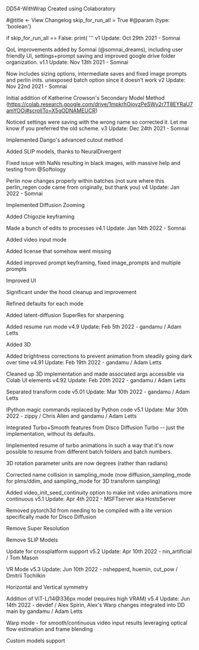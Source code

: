DD54-WithWrap
Created using Colaboratory

#@title <- View Changelog skip_for_run_all = True #@param {type: 'boolean'}

if skip_for_run_all == False: print( ''' v1 Update: Oct 29th 2021 - Somnai

  QoL improvements added by Somnai (@somnai_dreams), including user friendly UI, settings+prompt saving and improved google drive folder organization.
v1.1 Update: Nov 13th 2021 - Somnai

  Now includes sizing options, intermediate saves and fixed image prompts and perlin inits. unexposed batch option since it doesn't work
v2 Update: Nov 22nd 2021 - Somnai

  Initial addition of Katherine Crowson's Secondary Model Method (https://colab.research.google.com/drive/1mpkrhOjoyzPeSWy2r7T8EYRaU7amYOOi#scrollTo=X5gODNAMEUCR)

  Noticed settings were saving with the wrong name so corrected it. Let me know if you preferred the old scheme.
v3 Update: Dec 24th 2021 - Somnai

  Implemented Dango's advanced cutout method

  Added SLIP models, thanks to NeuralDivergent

  Fixed issue with NaNs resulting in black images, with massive help and testing from @Softology

  Perlin now changes properly within batches (not sure where this perlin_regen code came from originally, but thank you)
v4 Update: Jan 2022 - Somnai

  Implemented Diffusion Zooming

  Added Chigozie keyframing

  Made a bunch of edits to processes
v4.1 Update: Jan 14th 2022 - Somnai

  Added video input mode

  Added license that somehow went missing

  Added improved prompt keyframing, fixed image_prompts and multiple prompts

  Improved UI

  Significant under the hood cleanup and improvement

  Refined defaults for each mode

  Added latent-diffusion SuperRes for sharpening

  Added resume run mode
v4.9 Update: Feb 5th 2022 - gandamu / Adam Letts

  Added 3D

  Added brightness corrections to prevent animation from steadily going dark over time
v4.91 Update: Feb 19th 2022 - gandamu / Adam Letts

  Cleaned up 3D implementation and made associated args accessible via Colab UI elements
v4.92 Update: Feb 20th 2022 - gandamu / Adam Letts

  Separated transform code
v5.01 Update: Mar 10th 2022 - gandamu / Adam Letts

  IPython magic commands replaced by Python code
v5.1 Update: Mar 30th 2022 - zippy / Chris Allen and gandamu / Adam Letts

  Integrated Turbo+Smooth features from Disco Diffusion Turbo -- just the implementation, without its defaults.

  Implemented resume of turbo animations in such a way that it's now possible to resume from different batch folders and batch numbers.

  3D rotation parameter units are now degrees (rather than radians)

  Corrected name collision in sampling_mode (now diffusion_sampling_mode for plms/ddim, and sampling_mode for 3D transform sampling)

  Added video_init_seed_continuity option to make init video animations more continuous
v5.1 Update: Apr 4th 2022 - MSFTserver aka HostsServer

  Removed pytorch3d from needing to be compiled with a lite version specifically made for Disco Diffusion

  Remove Super Resolution

  Remove SLIP Models

  Update for crossplatform support
v5.2 Update: Apr 10th 2022 - nin_artificial / Tom Mason

  VR Mode
v5.3 Update: Jun 10th 2022 - nshepperd, huemin, cut_pow / Dmitrii Tochilkin

  Horizontal and Vertical symmetry

  Addition of ViT-L/14@336px model (requires high VRAM)
v5.4 Update: Jun 14th 2022 - devdef / Alex Spirin, Alex's Warp changes integrated into DD main by gandamu / Adam Letts

  Warp mode - for smooth/continuous video input results leveraging optical flow estimation and frame blending

  Custom models support
